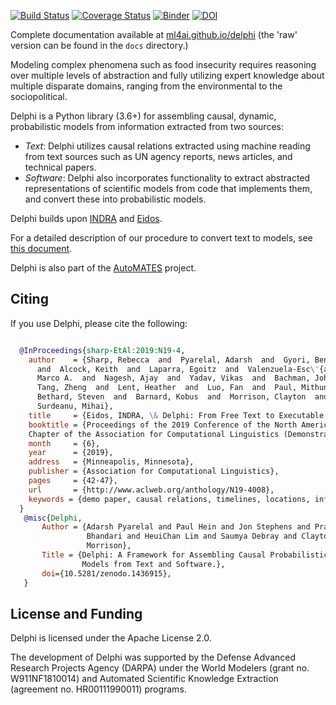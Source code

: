 [![Build Status](https://travis-ci.org/ml4ai/delphi.svg?branch=master)](https://travis-ci.org/ml4ai/delphi)
[![Coverage Status](https://codecov.io/gh/ml4ai/delphi/branch/master/graph/badge.svg)](https://codecov.io/gh/ml4ai/delphi)
[![Binder](https://mybinder.org/badge.svg)](https://mybinder.org/v2/gh/ml4ai/delphi/master)
[![DOI](https://zenodo.org/badge/DOI/10.5281/zenodo.1436914.svg)](https://doi.org/10.5281/zenodo.1436914)

Complete documentation available at
[ml4ai.github.io/delphi](https://ml4ai.github.io/delphi) (the 'raw' version can
be found in the `docs` directory.)

Modeling complex phenomena such as food insecurity requires reasoning
over multiple levels of abstraction and fully utilizing expert
knowledge about multiple disparate domains, ranging from the
environmental to the sociopolitical.

Delphi is a Python library (3.6+) for assembling causal, dynamic, probabilistic
models from information extracted from two sources:

- *Text*: Delphi utilizes causal relations extracted using machine
  reading from text sources such as UN agency reports, news articles,
  and technical papers.
- *Software*: Delphi also incorporates functionality to extract
  abstracted representations of scientific models from code that
  implements them, and convert these into probabilistic models.

Delphi builds upon [INDRA](https://indra.bio) and [Eidos](https://github.com/clulab/eidos).

For a detailed description of our procedure to convert text to models,
see [this document](http://vision.cs.arizona.edu/adarsh/Arizona_Text_to_Model_Procedure.pdf).

Delphi is also part of the
[AutoMATES](https://ml4ai.github.io/automates/) project.

Citing
------

If you use Delphi, please cite the following:

```bibtex

  @InProceedings{sharp-EtAl:2019:N19-4,
    author    = {Sharp, Rebecca  and  Pyarelal, Adarsh  and  Gyori, Benjamin
      and  Alcock, Keith  and  Laparra, Egoitz  and  Valenzuela-Esc\'{a}rcega,
      Marco A.  and  Nagesh, Ajay  and  Yadav, Vikas  and  Bachman, John  and
      Tang, Zheng  and  Lent, Heather  and  Luo, Fan  and  Paul, Mithun  and
      Bethard, Steven  and  Barnard, Kobus  and  Morrison, Clayton  and
      Surdeanu, Mihai},
    title     = {Eidos, INDRA, \& Delphi: From Free Text to Executable Causal Models},
    booktitle = {Proceedings of the 2019 Conference of the North American
    Chapter of the Association for Computational Linguistics (Demonstrations)},
    month     = {6},
    year      = {2019},
    address   = {Minneapolis, Minnesota},
    publisher = {Association for Computational Linguistics},
    pages     = {42-47},
    url       = {http://www.aclweb.org/anthology/N19-4008},
    keywords = {demo paper, causal relations, timelines, locations, information extraction},
  }
   @misc{Delphi,
       Author = {Adarsh Pyarelal and Paul Hein and Jon Stephens and Pratik
                 Bhandari and HeuiChan Lim and Saumya Debray and Clayton
                 Morrison},
       Title = {Delphi: A Framework for Assembling Causal Probabilistic 
                Models from Text and Software.},
       doi={10.5281/zenodo.1436915},
   }
```


License and Funding
-------------------

Delphi is licensed under the Apache License 2.0.

The development of Delphi was supported by the Defense Advanced Research
Projects Agency (DARPA) under the World Modelers (grant no. W911NF1810014) and
Automated Scientific Knowledge Extraction (agreement no. HR00111990011)
programs.
